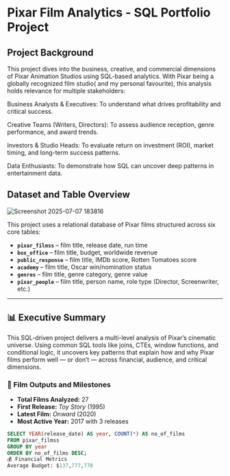 # Pixar Film Analytics - SQL Portfolio Project

## Project Background

This project dives into the business, creative, and commercial dimensions of Pixar Animation Studios using SQL-based analytics. With Pixar being a globally recognized film studio( and my personal favourite), this analysis holds relevance for multiple stakeholders:

Business Analysts & Executives: To understand what drives profitability and critical success.

Creative Teams (Writers, Directors): To assess audience reception, genre performance, and award trends.

Investors & Studio Heads: To evaluate return on investment (ROI), market timing, and long-term success patterns.

Data Enthusiasts: To demonstrate how SQL can uncover deep patterns in entertainment data.


## Dataset and Table Overview

![Screenshot 2025-07-07 183816](https://github.com/user-attachments/assets/15fbd7af-9d2e-4356-9217-90d981f7bf69)



This project uses a relational database of Pixar films structured across six core tables:

- **`pixar_filmss`** – film title, release date, run time  
- **`box_office`** – film title, budget, worldwide revenue  
- **`public_response`** – film title, IMDb score, Rotten Tomatoes score  
- **`academy`** – film title, Oscar win/nomination status  
- **`genres`** – film title, genre category, genre value  
- **`pixar_people`** – film title, person name, role type (Director, Screenwriter, etc.)

---

## 📊 Executive Summary

This SQL-driven project delivers a multi-level analysis of Pixar’s cinematic universe. Using common SQL tools like joins, CTEs, window functions, and conditional logic, it uncovers key patterns that explain how and why Pixar films perform well — or don’t — across financial, audience, and critical dimensions.

### 🧾 Film Outputs and Milestones

- **Total Films Analyzed:** 27  
- **First Release:** *Toy Story* (1995)  
- **Latest Film:** *Onward* (2020)  
- **Most Active Year:** 2017 with 3 releases

```sql
SELECT YEAR(release_date) AS year, COUNT(*) AS no_of_films
FROM pixar_filmss
GROUP BY year
ORDER BY no_of_films DESC;
💰 Financial Metrics
Average Budget: $137,777,778
```







































